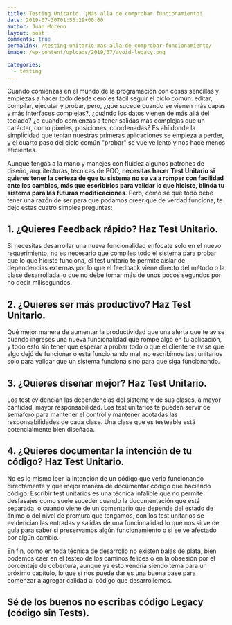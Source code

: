 ```yaml
---
title: Testing Unitario. ¡Más allá de comprobar funcionamiento!
date: 2019-07-30T01:53:29+00:00
author: Juan Moreno
layout: post
comments: true
permalink: /testing-unitario-mas-alla-de-comprobar-funcionamiento/
image: /wp-content/uploads/2019/07/avoid-legacy.png

categories:
  - testing
---
```


Cuando comienzas en el mundo de la programación con cosas sencillas y empiezas a hacer todo desde cero es fácil seguir el ciclo común: editar, compilar, ejecutar y probar, pero, ¿qué sucede cuando se vienen más capas y más interfaces complejas?, ¿cuándo los datos vienen de más allá del teclado? ¿o cuando comienzas a tener salidas más complejas que un carácter, como pixeles, posiciones, coordenadas? Es ahí donde la simplicidad que tenían nuestras primeras aplicaciones se empieza a perder, y el cuarto paso del ciclo común "probar" se vuelve lento y nos hace menos eficientes.

Aunque tengas a la mano y manejes con fluidez algunos patrones de diseño, arquitecturas, técnicas de POO, **necesitas hacer Test Unitario si quieres tener la certeza de que tu sistema no se va a romper con facilidad ante los cambios, más que escribirlos para validar lo que hiciste, blinda tu sistema para las futuras modificaciones**. Pero, como sé que todo debe tener una razón de ser para que podamos creer que de verdad funciona, te dejo estas cuatro simples preguntas:

## 1. ¿Quieres Feedback rápido? Haz Test Unitario.

Si necesitas desarrollar una nueva funcionalidad enfócate solo en el nuevo requerimiento, no es necesario que compiles todo el sistema para probar que lo que hiciste funciona, el test unitario te permite aislar de dependencias externas por lo que el feedback viene directo del método o la clase desarrollada lo que no debe tomar más de unos pocos segundos por no decir milisegundos.

## 2. ¿Quieres ser más productivo? Haz Test Unitario.

Qué mejor manera de aumentar la productividad que una alerta que te avise cuando ingreses una nueva funcionalidad que rompe algo en tu aplicación, y todo esto sin tener que esperar a probar todo o que el cliente te avise que algo dejó de funcionar o está funcionando mal, no escribimos test unitarios solo para validar que un sistema funciona sino para que siga funcionando.

## 3. ¿Quieres diseñar mejor? Haz Test Unitario.

Los test evidencian las dependencias del sistema y de sus clases, a mayor cantidad, mayor responsabilidad. Los test unitarios te pueden servir de semáforo para mantener el control y mantener acotadas las responsabilidades de cada clase. Una clase que es testeable está potencialmente bien diseñada.

## 4. ¿Quieres documentar la intención de tu código? Haz Test Unitario.

No es lo mismo leer la intención de un código que verlo funcionando directamente y que mejor manera de documentar código que haciendo código. Escribir test unitarios es una técnica infalible que no permite desfasajes como suele suceder cuando la documentación que está separada, o cuando viene de un comentario que depende del estado de ánimo o del nivel de premura que tengamos, con los test unitarios se evidencian las entradas y salidas de una funcionalidad lo que nos sirve de guía para saber si preservamos algún funcionamiento o si se ve afectado por algún cambio.

En fin, como en toda técnica de desarrollo no existen balas de plata, bien podemos caer en el testeo de los caminos felices o en la obsesión por el porcentaje de cobertura, aunque ya esto vendría siendo tema para un próximo capítulo, lo que sí nos puede dar es una buena base para comenzar a agregar calidad al código que desarrollemos.

## Sé de los buenos no escribas código Legacy (código sin Tests).